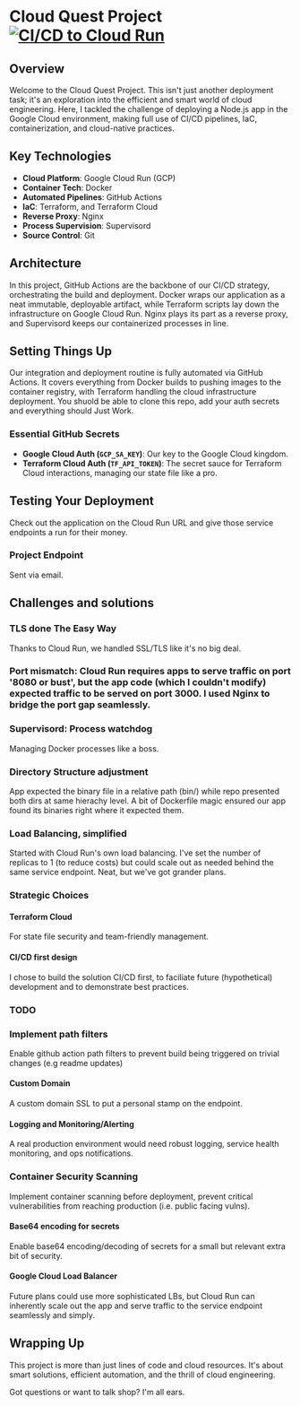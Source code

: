 # Cloud Quest Project [![CI/CD to Cloud Run](https://github.com/apitanga/quest/actions/workflows/main.yml/badge.svg)](https://github.com/apitanga/quest/actions/workflows/main.yml)

## Overview
Welcome to the Cloud Quest Project. This isn't just another deployment task; it's an exploration into the efficient and smart world of cloud engineering. Here, I tackled the challenge of deploying a Node.js app in the Google Cloud environment, making full use of CI/CD pipelines, IaC, containerization, and cloud-native practices.

## Key Technologies
- **Cloud Platform**: Google Cloud Run (GCP)
- **Container Tech**: Docker
- **Automated Pipelines**: GitHub Actions
- **IaC**: Terraform, and Terraform Cloud
- **Reverse Proxy**: Nginx
- **Process Supervision**: Supervisord
- **Source Control**: Git

## Architecture
In this project, GitHub Actions are the backbone of our CI/CD strategy, orchestrating the build and deployment. Docker wraps our application as a neat immutable, deployable artifact, while Terraform scripts lay down the infrastructure on Google Cloud Run. Nginx plays its part as a reverse proxy, and Supervisord keeps our containerized processes in line.

## Setting Things Up
Our integration and deployment routine is fully automated via GitHub Actions. It covers everything from Docker builds to pushing images to the container registry, with Terraform handling the cloud infrastructure deployment.  You shuold be able to clone this repo, add your auth secrets and everything should Just Work.

### Essential GitHub Secrets
- **Google Cloud Auth (`GCP_SA_KEY`)**: Our key to the Google Cloud kingdom.
- **Terraform Cloud Auth (`TF_API_TOKEN`)**: The secret sauce for Terraform Cloud interactions, managing our state file like a pro.

## Testing Your Deployment
Check out the application on the Cloud Run URL and give those service endpoints a run for their money.

### Project Endpoint
Sent via email.

## Challenges and solutions

### TLS done The Easy Way
Thanks to Cloud Run, we handled SSL/TLS like it's no big deal.

### Port mismatch: Cloud Run requires apps to serve traffic on port '8080 or bust', but the app code (which I couldn't modify) expected traffic to be served on port 3000. I used Nginx to bridge the port gap seamlessly.

### Supervisord: Process watchdog
Managing Docker processes like a boss.

### Directory Structure adjustment
App expected the binary file in a relative path (bin/) while repo presented both dirs at same hierachy level. A bit of Dockerfile magic ensured our app found its binaries right where it expected them.

### Load Balancing, simplified
Started with Cloud Run's own load balancing. I've set the number of replicas to 1 (to reduce costs) but could scale out as needed behind the same service endpoint. Neat, but we've got grander plans.

### Strategic Choices

#### Terraform Cloud
For state file security and team-friendly management.

#### CI/CD first design
I chose to build the solution CI/CD first, to faciliate future (hypothetical) development and to demonstrate best practices.

### TODO

### Implement path filters
Enable github action path filters to prevent build being triggered on trivial changes (e.g readme updates)

#### Custom Domain
A custom domain SSL to put a personal stamp on the endpoint.

#### Logging and Monitoring/Alerting
A real production environment would need robust logging, service health monitoring, and ops notifications.

### Container Security Scanning
Implement container scanning before deployment, prevent critical vulnerabilities from reaching production (i.e. public facing vulns).

#### Base64 encoding for secrets
Enable base64 encoding/decoding of secrets for a small but relevant extra bit of security.

#### Google Cloud Load Balancer
Future plans could use more sophisticated LBs, but Cloud Run can inherently scale out the app and serve traffic to the service endpoint seamlessly and simply.

## Wrapping Up
This project is more than just lines of code and cloud resources. It's about smart solutions, efficient automation, and the thrill of cloud engineering. 

Got questions or want to talk shop? I'm all ears.
